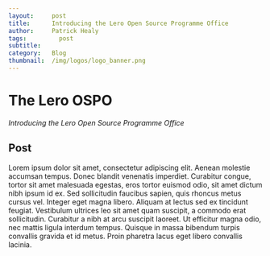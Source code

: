 ```yaml
---
layout:     post
title:      Introducing the Lero Open Source Programme Office
author:     Patrick Healy
tags: 		  post
subtitle:  	
category:   Blog
thumbnail:  /img/logos/logo_banner.png
---
```


# The Lero OSPO
*Introducing the Lero Open Source Programme Office*

## Post
Lorem ipsum dolor sit amet, consectetur adipiscing elit. Aenean molestie accumsan tempus. Donec blandit venenatis imperdiet. Curabitur congue, tortor sit amet malesuada egestas, eros tortor euismod odio, sit amet dictum nibh ipsum id ex. Sed sollicitudin faucibus sapien, quis rhoncus metus cursus vel. Integer eget magna libero. Aliquam at lectus sed ex tincidunt feugiat. Vestibulum ultrices leo sit amet quam suscipit, a commodo erat sollicitudin. Curabitur a nibh at arcu suscipit laoreet. Ut efficitur magna odio, nec mattis ligula interdum tempus. Quisque in massa bibendum turpis convallis gravida et id metus. Proin pharetra lacus eget libero convallis lacinia.
